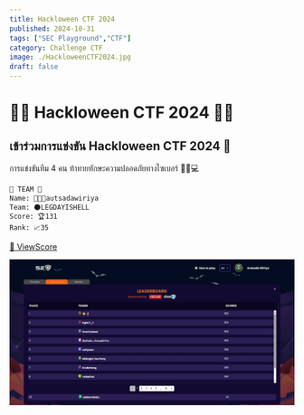 ```yaml
---
title: Hackloween CTF 2024
published: 2024-10-31
tags: ["SEC Playground","CTF"]
category: Challenge CTF
image: ./HackloweenCTF2024.jpg
draft: false
---
```


# 🎃👻 Hackloween CTF 2024 🎃👻
## เข้าร่วมการแข่งขัน Hackloween CTF 2024 👾
การแข่งขันทีม 4 คน ท้าทายทักษะความปลอดภัยทางไซเบอร์ 🕵️‍♂️💻

```
👥 TEAM 👥
Name: 👨🏼‍💻autsadawiriya
Team: 🌑LEGDAYISHELL
Score: 🏆131
Rank: 📈35
```



[🔗 ViewScore](https://lobby-ctf.secplayground.com/lobby/5199902a-29b3-4858-8fc7-ff6184a65b65/summary)

![🏆 อันดับ Hackloween Score Rank 🏆](./SroceRank.jpeg)
